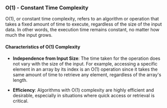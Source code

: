 ### O(1) - Constant Time Complexity

O(1), or constant time complexity, refers to an algorithm or operation that takes a fixed amount of time to execute, regardless of the size of the input data. In other words, the execution time remains constant, no matter how much the input grows.

#### Characteristics of O(1) Complexity

- **Independence from Input Size**: The time taken for the operation does not vary with the size of the input. For example, accessing a specific element in an array by its index is an O(1) operation since it takes the same amount of time to retrieve any element, regardless of the array's length.
  
- **Efficiency**: Algorithms with O(1) complexity are highly efficient and desirable, especially in situations where quick access or retrieval is critical.
